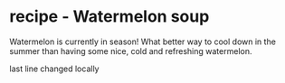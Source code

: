 # recipe - Watermelon soup

Watermelon is currently in season! What better way to cool down in the summer than having some nice, cold and refreshing watermelon.

last line changed locally